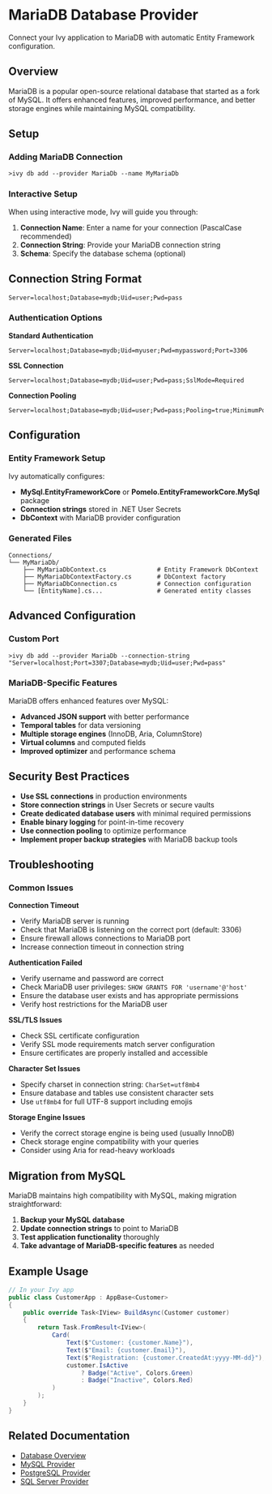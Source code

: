 # MariaDB Database Provider

<Ingress>
Connect your Ivy application to MariaDB with automatic Entity Framework configuration.
</Ingress>

## Overview

MariaDB is a popular open-source relational database that started as a fork of MySQL. It offers enhanced features, improved performance, and better storage engines while maintaining MySQL compatibility.

## Setup

### Adding MariaDB Connection

```terminal
>ivy db add --provider MariaDb --name MyMariaDb
```

### Interactive Setup

When using interactive mode, Ivy will guide you through:

1. **Connection Name**: Enter a name for your connection (PascalCase recommended)
2. **Connection String**: Provide your MariaDB connection string
3. **Schema**: Specify the database schema (optional)

## Connection String Format

```text
Server=localhost;Database=mydb;Uid=user;Pwd=pass
```

### Authentication Options

**Standard Authentication**
```text
Server=localhost;Database=mydb;Uid=myuser;Pwd=mypassword;Port=3306
```

**SSL Connection**
```text
Server=localhost;Database=mydb;Uid=user;Pwd=pass;SslMode=Required
```

**Connection Pooling**
```text
Server=localhost;Database=mydb;Uid=user;Pwd=pass;Pooling=true;MinimumPoolSize=1;MaximumPoolSize=20
```

## Configuration

### Entity Framework Setup

Ivy automatically configures:
- **MySql.EntityFrameworkCore** or **Pomelo.EntityFrameworkCore.MySql** package
- **Connection strings** stored in .NET User Secrets  
- **DbContext** with MariaDB provider configuration

### Generated Files

```text
Connections/
└── MyMariaDb/
    ├── MyMariaDbContext.cs              # Entity Framework DbContext
    ├── MyMariaDbContextFactory.cs       # DbContext factory
    ├── MyMariaDbConnection.cs           # Connection configuration
    └── [EntityName].cs...               # Generated entity classes
```

## Advanced Configuration

### Custom Port

```terminal
>ivy db add --provider MariaDb --connection-string "Server=localhost;Port=3307;Database=mydb;Uid=user;Pwd=pass"
```

### MariaDB-Specific Features

MariaDB offers enhanced features over MySQL:
- **Advanced JSON support** with better performance
- **Temporal tables** for data versioning
- **Multiple storage engines** (InnoDB, Aria, ColumnStore)
- **Virtual columns** and computed fields
- **Improved optimizer** and performance schema

## Security Best Practices

- **Use SSL connections** in production environments
- **Store connection strings** in User Secrets or secure vaults
- **Create dedicated database users** with minimal required permissions
- **Enable binary logging** for point-in-time recovery
- **Use connection pooling** to optimize performance
- **Implement proper backup strategies** with MariaDB backup tools

## Troubleshooting

### Common Issues

**Connection Timeout**
- Verify MariaDB server is running
- Check that MariaDB is listening on the correct port (default: 3306)
- Ensure firewall allows connections to MariaDB port
- Increase connection timeout in connection string

**Authentication Failed**
- Verify username and password are correct
- Check MariaDB user privileges: `SHOW GRANTS FOR 'username'@'host'`
- Ensure the database user exists and has appropriate permissions
- Verify host restrictions for the MariaDB user

**SSL/TLS Issues**
- Check SSL certificate configuration
- Verify SSL mode requirements match server configuration
- Ensure certificates are properly installed and accessible

**Character Set Issues**
- Specify charset in connection string: `CharSet=utf8mb4`
- Ensure database and tables use consistent character sets
- Use `utf8mb4` for full UTF-8 support including emojis

**Storage Engine Issues**
- Verify the correct storage engine is being used (usually InnoDB)
- Check storage engine compatibility with your queries
- Consider using Aria for read-heavy workloads

## Migration from MySQL

MariaDB maintains high compatibility with MySQL, making migration straightforward:

1. **Backup your MySQL database**
2. **Update connection strings** to point to MariaDB
3. **Test application functionality** thoroughly
4. **Take advantage of MariaDB-specific features** as needed

## Example Usage

```csharp
// In your Ivy app
public class CustomerApp : AppBase<Customer>
{
    public override Task<IView> BuildAsync(Customer customer)
    {
        return Task.FromResult<IView>(
            Card(
                Text($"Customer: {customer.Name}"),
                Text($"Email: {customer.Email}"),
                Text($"Registration: {customer.CreatedAt:yyyy-MM-dd}"),
                customer.IsActive 
                    ? Badge("Active", Colors.Green)
                    : Badge("Inactive", Colors.Red)
            )
        );
    }
}
```

## Related Documentation

- [Database Overview](../03_Db.md)
- [MySQL Provider](MySQL.md)
- [PostgreSQL Provider](PostgreSQL.md)
- [SQL Server Provider](SqlServer.md)